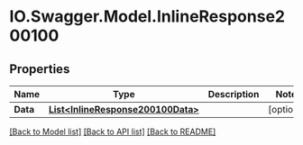 # IO.Swagger.Model.InlineResponse200100
## Properties

Name | Type | Description | Notes
------------ | ------------- | ------------- | -------------
**Data** | [**List&lt;InlineResponse200100Data&gt;**](InlineResponse200100Data.md) |  | [optional] 

[[Back to Model list]](../README.md#documentation-for-models) [[Back to API list]](../README.md#documentation-for-api-endpoints) [[Back to README]](../README.md)

